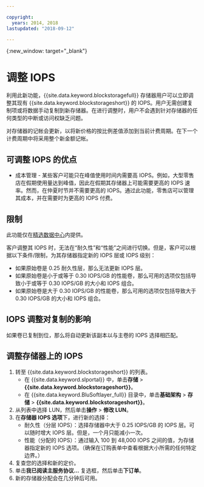 ```yaml
---

copyright:
  years: 2014, 2018
lastupdated: "2018-09-12"

---
```

{:new_window: target="_blank"}

# 调整 IOPS

利用此新功能，{{site.data.keyword.blockstoragefull}} 存储器用户可以立即调整其现有 {{site.data.keyword.blockstorageshort}} 的 IOPS。用户无需创建复制项或将数据手动复制到新存储器。在进行调整时，用户不会遇到针对存储器的任何类型的中断或访问权缺乏问题。 

对存储器的记帐会更新，以将新价格的按比例差值添加到当前计费周期。在下一个计费周期中将采用整个新金额记帐。


## 可调整 IOPS 的优点

- 成本管理 - 某些客户可能只在峰值使用时间内需要高 IOPS。例如，大型零售店在假期使用量达到峰值，因此在假期其存储器上可能需要更高的 IOPS 速率。然而，在仲夏时节并不需要更高的 IOPS。通过此功能，零售店可以管理其成本，并在需要时为更高的 IOPS 付费。

## 限制

此功能仅在[精选数据中心](new-ibm-block-and-file-storage-location-and-features.html)内提供。

客户调整其 IOPS 时，无法在“耐久性”和“性能”之间进行切换。但是，客户可以根据以下条件/限制，为其存储器指定新的 IOPS 层或 IOPS 级别： 

- 如果原始卷是 0.25 耐久性层，那么无法更新 IOPS 层。
- 如果原始卷是小于或等于 0.30 IOPS/GB 的性能卷，那么可用的选项仅包括导致小于或等于 0.30 IOPS/GB 的大小和 IOPS 组合。
- 如果原始卷是大于 0.30 IOPS/GB 的性能卷，那么可用的选项仅包括导致大于 0.30 IOPS/GB 的大小和 IOPS 组合。

## IOPS 调整对复制的影响

如果卷已复制到位，那么将自动更新该副本以与主卷的 IOPS 选择相匹配。 

## 调整存储器上的 IOPS

1. 转至 {{site.data.keyword.blockstorageshort}} 的列表。
   - 在 {{site.data.keyword.slportal}} 中，单击**存储** > **{{site.data.keyword.blockstorageshort}}**。
   - 在 {{site.data.keyword.BluSoftlayer_full}} 目录中，单击**基础架构** > **存储** > **{{site.data.keyword.blockstorageshort}}**。
2. 从列表中选择 LUN，然后单击**操作** > **修改 LUN**。
3. 在**存储器 IOPS 选项**下，进行新的选择：
    - 耐久性（分层 IOPS）：选择存储器中大于 0.25 IOPS/GB 的 IOPS 层。可以随时增大 IOPS 层。但是，一个月只能减小一次。
    - 性能（分配的 IOPS）：通过输入 100 到 48,000 IOPS 之间的值，为存储器指定新的 IOPS 选项。（确保在订购表单中查看根据大小所需的任何特定边界。）
4. 复查您的选择和新的定价。
5. 单击**我已阅读主服务协议...** 复选框，然后单击**下订单**。
6. 新的存储器分配会在几分钟后可用。
